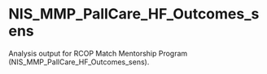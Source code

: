 # NIS_MMP_PallCare_HF_Outcomes_sens
Analysis output for RCOP Match Mentorship Program (NIS_MMP_PallCare_HF_Outcomes_sens).
